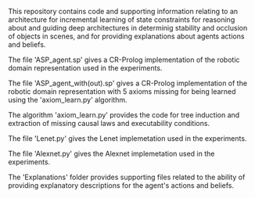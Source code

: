 This repository contains code and supporting information relating to an architecture for incremental learning of state constraints for reasoning about and guiding deep architectures in determinig stability and occlusion of objects in scenes, and for providing explanations about agents actions and beliefs. 

The file 'ASP_agent.sp' gives a CR-Prolog implementation of the robotic domain representation used in the experiments.

The file 'ASP_agent_with(out).sp' gives a CR-Prolog implementation of the robotic domain representation with 5 axioms missing for being learned using the 'axiom_learn.py' algorithm.

The algorithm 'axiom_learn.py' provides the code for tree induction and extraction of missing causal laws and executability conditions.

The file 'Lenet.py' gives the Lenet implemetation used in the experiments.

The file 'Alexnet.py' gives the Alexnet implemetation used in the experiments.

The 'Explanations' folder provides supporting files related to the ability of providing explanatory descriptions for the agent's actions and beliefs.
